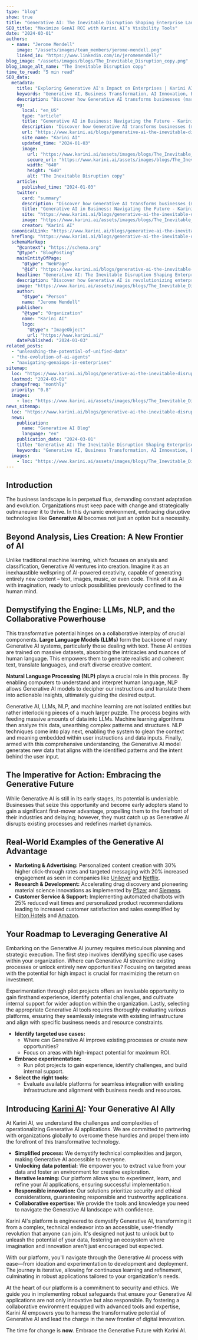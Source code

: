 ```yaml
---
type: "blog"
show: true
title: "Generative AI: The Inevitable Disruption Shaping Enterprise Landscapes"
SEO_title: "Maximize GenAI ROI with Karini AI’s Visibility Tools"
date: "2024-03-01"
authors:
  - name: "Jerome Mendell"
    image: "/assets/images/team_members/jerome-mendell.png"
    linked_in: "https://www.linkedin.com/in/jeromemendell/"
blog_image: "/assets/images/blogs/The_Inevitable_Disruption_copy.png"
blog_image_alt_name: "The Inevitable Disruption copy"
time_to_read: "5 min read"
SEO_data:
  metadata:
    title: "Exploring Generative AI's Impact on Enterprises | Karini AI"
    keywords: "Generative AI, Business Transformation, AI Innovation, Enterprise AI Solutions, Karini AI, AI in Marketing, AI in R&D, AI Tools for Business, Disruptive Technology, Future of AI"
    description: "Discover how Generative AI transforms businesses (marketing, R&D!) & how Karini AI empowers you to leverage it. &#35;GenerativeAI"
    og:
      local: "en_US"
      type: "article"
      title: "Generative AI in Business: Navigating the Future - Karini AI"
      description: "Discover how Generative AI transforms businesses (marketing, R&D!) & how Karini AI empowers you to leverage it. #GenerativeAI"
      url: "https://www.karini.ai/blogs/generative-ai-the-inevitable-disruption"
      site_name: "Karini AI"
      updated_time: "2024-01-03"
      image:
        url: "https://www.karini.ai/assets/images/blogs/The_Inevitable_Disruption_copy.png&w=640&q=75"
        secure_url: "https://www.karini.ai/assets/images/blogs/The_Inevitable_Disruption_copy.png&w=640&q=75"
        width: "640"
        height: "640"
        alt: "The Inevitable Disruption copy"
    article:
      published_time: "2024-01-03"
    twitter:
      card: "summary"
      description: "Discover how Generative AI transforms businesses (marketing, R&D!) & how Karini AI empowers you to leverage it. #GenerativeAI"
      title: "Generative AI in Business: Navigating the Future - Karini AI"
      site: "https://www.karini.ai/blogs/generative-ai-the-inevitable-disruption"
      image: "https://www.karini.ai/assets/images/blogs/The_Inevitable_Disruption_copy.png&w=640&q=75"
      creator: "Karini AI"
  canonicalLink: "https://www.karini.ai/blogs/generative-ai-the-inevitable-disruption"
  hreflang: "https://www.karini.ai/blogs/generative-ai-the-inevitable-disruption"
  schemaMarkup:
    "@context": "https://schema.org"
    "@type": "BlogPosting"
    mainEntityOfPage:
      "@type": "WebPage"
      "@id": "https://www.karini.ai/blogs/generative-ai-the-inevitable-disruption"
    headline: "Generative AI: The Inevitable Disruption Shaping Enterprise Landscapes"
    description: "Discover how Generative AI is revolutionizing enterprises, from marketing to R&D, and how Karini AI can be your ally in embracing this disruptive technology."
    image: "https://www.karini.ai/assets/images/blogs/The_Inevitable_Disruption_copy.png"
    author:
      "@type": "Person"
      name: "Jerome Mendell"
    publisher:
      "@type": "Organization"
      name: "Karini AI"
      logo:
        "@type": "ImageObject"
        url: "https://www.karini.ai/"
    datePublished: "2024-01-03"
related_posts:
  - "unleashing-the-potential-of-unified-data"
  - "the-evolution-of-ai-agents"
  - "navigating-genaiops-in-enterprises"
sitemap:
  loc: "https://www.karini.ai/blogs/generative-ai-the-inevitable-disruption"
  lastmod: "2024-03-01"
  changefreq: "monthly"
  priority: "0.8"
  images:
    - loc: "https://www.karini.ai/assets/images/blogs/The_Inevitable_Disruption_copy.png"
news_sitemap:
  loc: "https://www.karini.ai/blogs/generative-ai-the-inevitable-disruption"
  news:
    publication:
      name: "Generative AI Blog"
      language: "en"
    publication_date: "2024-03-01"
    title: "Generative AI: The Inevitable Disruption Shaping Enterprise Landscapes"
    keywords: "Generative AI, Business Transformation, AI Innovation, Enterprise AI Solutions, Karini AI, AI in Marketing, AI in R&D, AI Tools for Business, Disruptive Technology, Future of AI"
  images:
    - loc: "https://www.karini.ai/assets/images/blogs/The_Inevitable_Disruption_copy.png"
---
```


## Introduction

The business landscape is in perpetual flux, demanding constant adaptation and evolution. Organizations must keep pace with change and strategically outmaneuver it to thrive. In this dynamic environment, embracing disruptive technologies like **Generative AI** becomes not just an option but a necessity.

## Beyond Analysis, Lies Creation: A New Frontier of AI

Unlike traditional machine learning, which focuses on analysis and classification, Generative AI ventures into creation. Imagine it as an inexhaustible wellspring of AI-powered creativity, capable of generating entirely new content – text, images, music, or even code. Think of it as AI with imagination, ready to unlock possibilities previously confined to the human mind.

## Demystifying the Engine: LLMs, NLP, and the Collaborative Powerhouse

This transformative potential hinges on a collaborative interplay of crucial components. **Large Language Models (LLMs)** form the backbone of many Generative AI systems, particularly those dealing with text. These AI entities are trained on massive datasets, absorbing the intricacies and nuances of human language. This empowers them to generate realistic and coherent text, translate languages, and craft diverse creative content.

**Natural Language Processing (NLP)** plays a crucial role in this process. By enabling computers to understand and interpret human language, NLP allows Generative AI models to decipher our instructions and translate them into actionable insights, ultimately guiding the desired output.

Generative AI, LLMs, NLP, and machine learning are not isolated entities but rather interlocking pieces of a much larger puzzle. The process begins with feeding massive amounts of data into LLMs. Machine learning algorithms then analyze this data, unearthing complex patterns and structures. NLP techniques come into play next, enabling the system to glean the context and meaning embedded within user instructions and data inputs. Finally, armed with this comprehensive understanding, the Generative AI model generates new data that aligns with the identified patterns and the intent behind the user input.

## The Imperative for Action: Embracing the Generative Future

While Generative AI is still in its early stages, its potential is undeniable. Businesses that seize this opportunity and become early adopters stand to gain a significant first-mover advantage, propelling them to the forefront of their industries and delaying; however, they must catch up as Generative AI disrupts existing processes and redefines market dynamics.

## Real-World Examples of the Generative AI Advantage

- **Marketing & Advertising:** Personalized content creation with 30% higher click-through rates and targeted messaging with 20% increased engagement as seen in companies like [Unilever](https://www.cio.com/article/464190/unilever-leverages-chatgpt-to-deliver-business-value.html) and [Netflix](https://www.sciencedirect.com/science/article/pii/S0148296324000468).
- **Research & Development:** Accelerating drug discovery and pioneering material science innovations as implemented by [Pfizer](https://www.pfizer.com/news/articles/artificial_intelligence_on_a_mission_to_make_clinical_drug_development_faster_and_smarter) and [Siemens](https://press.siemens.com/global/en/pressrelease/generative-artificial-intelligence-takes-siemens-predictive-maintenance-solution-next).
- **Customer Service & Support:** Implementing automated chatbots with 25% reduced wait times and personalized product recommendations leading to increased customer satisfaction and sales exemplified by [Hilton Hotels](https://hyscaler.com/insights/culinary-fusion-leveraging-ai-in-hotel-dining/) and [Amazon](https://www.cnbc.com/2023/06/12/amazon-is-using-generative-ai-to-summarize-product-reviews.html).

## Your Roadmap to Leveraging Generative AI

Embarking on the Generative AI journey requires meticulous planning and strategic execution. The first step involves identifying specific use cases within your organization. Where can Generative AI streamline existing processes or unlock entirely new opportunities? Focusing on targeted areas with the potential for high impact is crucial for maximizing the return on investment.

Experimentation through pilot projects offers an invaluable opportunity to gain firsthand experience, identify potential challenges, and cultivate internal support for wider adoption within the organization. Lastly, selecting the appropriate Generative AI tools requires thoroughly evaluating various platforms, ensuring they seamlessly integrate with existing infrastructure and align with specific business needs and resource constraints.

- **Identify targeted use cases:**
  - Where can Generative AI improve existing processes or create new opportunities?
  - Focus on areas with high-impact potential for maximum ROI.
- **Embrace experimentation:**
  - Run pilot projects to gain experience, identify challenges, and build internal support.
- **Select the right tools:**
  - Evaluate available platforms for seamless integration with existing infrastructure and alignment with business needs and resources.

## Introducing [Karini AI](https://www.karini.ai/): Your Generative AI Ally

At Karini AI, we understand the challenges and complexities of operationalizing Generative AI applications. We are committed to partnering with organizations globally to overcome these hurdles and propel them into the forefront of this transformative technology.

- **Simplified process:** We demystify technical complexities and jargon, making Generative AI accessible to everyone.
- **Unlocking data potential:** We empower you to extract value from your data and foster an environment for creative exploration.
- **Iterative learning:** Our platform allows you to experiment, learn, and refine your AI applications, ensuring successful implementation.
- **Responsible innovation:** Our solutions prioritize security and ethical considerations, guaranteeing responsible and trustworthy applications.
- **Collaborative expertise:** We provide the tools and knowledge you need to navigate the Generative AI landscape with confidence.

Karini AI's platform is engineered to demystify Generative AI, transforming it from a complex, technical endeavor into an accessible, user-friendly revolution that anyone can join. It's designed not just to unlock but to unleash the potential of your data, fostering an ecosystem where imagination and innovation aren't just encouraged but expected.

With our platform, you'll navigate through the Generative AI process with ease—from ideation and experimentation to development and deployment. The journey is iterative, allowing for continuous learning and refinement, culminating in robust applications tailored to your organization's needs.

At the heart of our platform is a commitment to security and ethics. We guide you in implementing robust safeguards that ensure your Generative AI applications are not only innovative but also responsible. By fostering a collaborative environment equipped with advanced tools and expertise, Karini AI empowers you to harness the transformative potential of Generative AI and lead the charge in the new frontier of digital innovation.

The time for change is **now**. Embrace the Generative Future with Karini AI.
